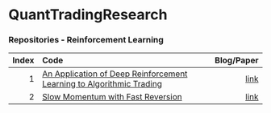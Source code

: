 # QuantTradingResearch

### Repositories - Reinforcement Learning

|Index |Code                                                                         |Blog/Paper        |
|----:|:---------------------------------------------------------------------------------|-----------:|
|1 |  [An Application of Deep Reinforcement Learning to Algorithmic Trading](https://github.com/ThibautTheate/An-Application-of-Deep-Reinforcement-Learning-to-Algorithmic-Trading)    |[link](https://arxiv.org/abs/2004.06627)|
|2 |  [Slow Momentum with Fast Reversion](https://github.com/kieranjwood/slow-momentum-fast-reversion)    |[link](https://arxiv.org/pdf/2105.13727.pdf)|

```python

```
